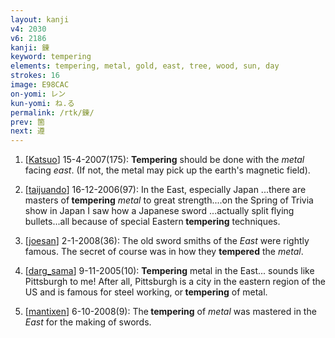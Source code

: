```yaml
---
layout: kanji
v4: 2030
v6: 2186
kanji: 錬
keyword: tempering
elements: tempering, metal, gold, east, tree, wood, sun, day
strokes: 16
image: E98CAC
on-yomi: レン
kun-yomi: ね.る
permalink: /rtk/錬/
prev: 箇
next: 遵
---
```


1) [<a href="http://kanji.koohii.com/profile/Katsuo">Katsuo</a>] 15-4-2007(175): <strong>Tempering</strong> should be done with the <em>metal</em> facing <em>east</em>. (If not, the metal may pick up the earth&#039;s magnetic field).

2) [<a href="http://kanji.koohii.com/profile/taijuando">taijuando</a>] 16-12-2006(97): In the East, especially Japan ...there are masters of<strong> tempering</strong> <em>metal</em> to great strength....on the Spring of Trivia show in Japan I saw how a Japanese sword ...actually split flying bullets...all because of special Eastern<strong> tempering</strong> techniques.

3) [<a href="http://kanji.koohii.com/profile/joesan">joesan</a>] 2-1-2008(36): The old sword smiths of the <em>East</em> were rightly famous. The secret of course was in how they <strong>tempered</strong> the <em>metal</em>.

4) [<a href="http://kanji.koohii.com/profile/darg_sama">darg_sama</a>] 9-11-2005(10): <strong>Tempering</strong> metal in the East... sounds like Pittsburgh to me! After all, Pittsburgh is a city in the eastern region of the US and is famous for steel working, or<strong> tempering</strong> of metal.

5) [<a href="http://kanji.koohii.com/profile/mantixen">mantixen</a>] 6-10-2008(9): The<strong> tempering</strong> of <em>metal</em> was mastered in the <em>East</em> for the making of swords.

